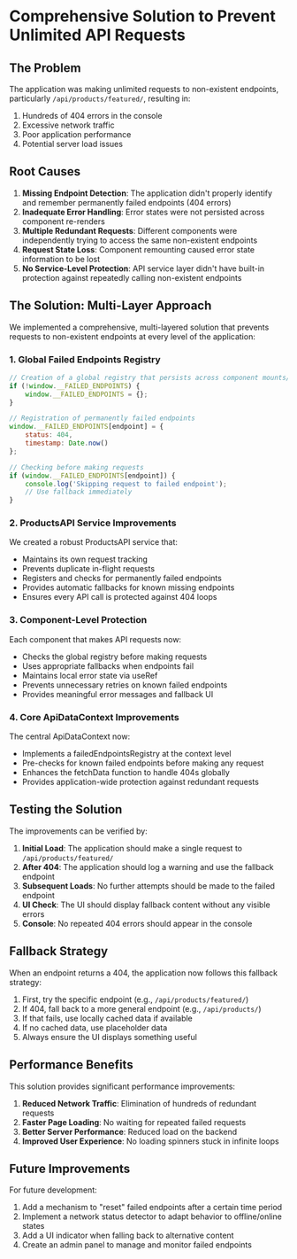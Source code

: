 # Comprehensive Solution to Prevent Unlimited API Requests

## The Problem

The application was making unlimited requests to non-existent endpoints, particularly `/api/products/featured/`, resulting in:

1. Hundreds of 404 errors in the console
2. Excessive network traffic
3. Poor application performance
4. Potential server load issues

## Root Causes

1. **Missing Endpoint Detection**: The application didn't properly identify and remember permanently failed endpoints (404 errors)
2. **Inadequate Error Handling**: Error states were not persisted across component re-renders
3. **Multiple Redundant Requests**: Different components were independently trying to access the same non-existent endpoints
4. **Request State Loss**: Component remounting caused error state information to be lost
5. **No Service-Level Protection**: API service layer didn't have built-in protection against repeatedly calling non-existent endpoints

## The Solution: Multi-Layer Approach

We implemented a comprehensive, multi-layered solution that prevents requests to non-existent endpoints at every level of the application:

### 1. Global Failed Endpoints Registry

```javascript
// Creation of a global registry that persists across component mounts/unmounts
if (!window.__FAILED_ENDPOINTS) {
    window.__FAILED_ENDPOINTS = {};
}

// Registration of permanently failed endpoints
window.__FAILED_ENDPOINTS[endpoint] = {
    status: 404,
    timestamp: Date.now()
};

// Checking before making requests
if (window.__FAILED_ENDPOINTS[endpoint]) {
    console.log('Skipping request to failed endpoint');
    // Use fallback immediately
}
```

### 2. ProductsAPI Service Improvements

We created a robust ProductsAPI service that:

- Maintains its own request tracking
- Prevents duplicate in-flight requests
- Registers and checks for permanently failed endpoints
- Provides automatic fallbacks for known missing endpoints
- Ensures every API call is protected against 404 loops

### 3. Component-Level Protection

Each component that makes API requests now:

- Checks the global registry before making requests
- Uses appropriate fallbacks when endpoints fail
- Maintains local error state via useRef
- Prevents unnecessary retries on known failed endpoints
- Provides meaningful error messages and fallback UI

### 4. Core ApiDataContext Improvements

The central ApiDataContext now:

- Implements a failedEndpointsRegistry at the context level
- Pre-checks for known failed endpoints before making any request
- Enhances the fetchData function to handle 404s globally
- Provides application-wide protection against redundant requests

## Testing the Solution

The improvements can be verified by:

1. **Initial Load**: The application should make a single request to `/api/products/featured/`
2. **After 404**: The application should log a warning and use the fallback endpoint
3. **Subsequent Loads**: No further attempts should be made to the failed endpoint
4. **UI Check**: The UI should display fallback content without any visible errors
5. **Console**: No repeated 404 errors should appear in the console

## Fallback Strategy

When an endpoint returns a 404, the application now follows this fallback strategy:

1. First, try the specific endpoint (e.g., `/api/products/featured/`)
2. If 404, fall back to a more general endpoint (e.g., `/api/products/`)
3. If that fails, use locally cached data if available
4. If no cached data, use placeholder data
5. Always ensure the UI displays something useful

## Performance Benefits

This solution provides significant performance improvements:

1. **Reduced Network Traffic**: Elimination of hundreds of redundant requests
2. **Faster Page Loading**: No waiting for repeated failed requests
3. **Better Server Performance**: Reduced load on the backend
4. **Improved User Experience**: No loading spinners stuck in infinite loops

## Future Improvements

For future development:

1. Add a mechanism to "reset" failed endpoints after a certain time period
2. Implement a network status detector to adapt behavior to offline/online states
3. Add a UI indicator when falling back to alternative content
4. Create an admin panel to manage and monitor failed endpoints 